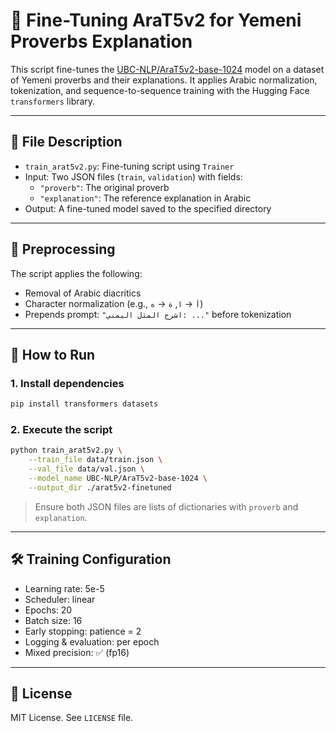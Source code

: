 # 🧠 Fine-Tuning AraT5v2 for Yemeni Proverbs Explanation

This script fine-tunes the [UBC-NLP/AraT5v2-base-1024](https://huggingface.co/UBC-NLP/AraT5v2-base-1024) model on a dataset of Yemeni proverbs and their explanations. It applies Arabic normalization, tokenization, and sequence-to-sequence training with the Hugging Face `transformers` library.

---

## 📁 File Description

- `train_arat5v2.py`: Fine-tuning script using `Trainer`
- Input: Two JSON files (`train`, `validation`) with fields:
  - `"proverb"`: The original proverb
  - `"explanation"`: The reference explanation in Arabic
- Output: A fine-tuned model saved to the specified directory

---

## 🧹 Preprocessing

The script applies the following:
- Removal of Arabic diacritics
- Character normalization (e.g., `أ` → `ا`, `ة` → `ه`)
- Prepends prompt: `"اشرح المثل اليمني: ..."` before tokenization

---

## 🚀 How to Run

### 1. Install dependencies

```bash
pip install transformers datasets
```

### 2. Execute the script

```bash
python train_arat5v2.py \
    --train_file data/train.json \
    --val_file data/val.json \
    --model_name UBC-NLP/AraT5v2-base-1024 \
    --output_dir ./arat5v2-finetuned
```

> Ensure both JSON files are lists of dictionaries with `proverb` and `explanation`.

---

## 🛠️ Training Configuration

- Learning rate: 5e-5
- Scheduler: linear
- Epochs: 20
- Batch size: 16
- Early stopping: patience = 2
- Logging & evaluation: per epoch
- Mixed precision: ✅ (fp16)

---

## 📄 License

MIT License. See `LICENSE` file.
